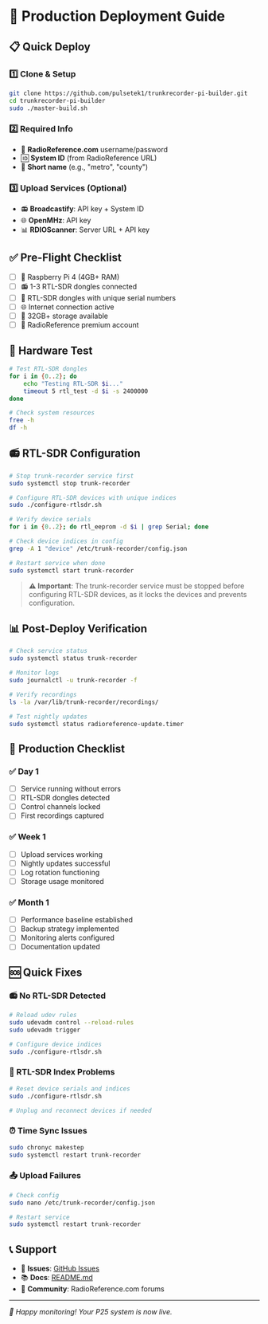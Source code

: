 # 🚀 Production Deployment Guide

## 📋 Quick Deploy

### 1️⃣ Clone & Setup
```bash
git clone https://github.com/pulsetek1/trunkrecorder-pi-builder.git
cd trunkrecorder-pi-builder
sudo ./master-build.sh
```

### 2️⃣ Required Info
- 🔐 **RadioReference.com** username/password
- 🆔 **System ID** (from RadioReference URL)
- 📝 **Short name** (e.g., "metro", "county")

### 3️⃣ Upload Services (Optional)
- 📻 **Broadcastify**: API key + System ID
- 🌐 **OpenMHz**: API key
- 📊 **RDIOScanner**: Server URL + API key

## ✅ Pre-Flight Checklist

- [ ] 🥧 Raspberry Pi 4 (4GB+ RAM)
- [ ] 📻 1-3 RTL-SDR dongles connected
- [ ] 🔑 RTL-SDR dongles with unique serial numbers
- [ ] 🌐 Internet connection active
- [ ] 💾 32GB+ storage available
- [ ] 👤 RadioReference premium account

## 🔧 Hardware Test

```bash
# Test RTL-SDR dongles
for i in {0..2}; do
    echo "Testing RTL-SDR $i..."
    timeout 5 rtl_test -d $i -s 2400000
done

# Check system resources
free -h
df -h
```

## 📻 RTL-SDR Configuration

```bash
# Stop trunk-recorder service first
sudo systemctl stop trunk-recorder

# Configure RTL-SDR devices with unique indices
sudo ./configure-rtlsdr.sh

# Verify device serials
for i in {0..2}; do rtl_eeprom -d $i | grep Serial; done

# Check device indices in config
grep -A 1 "device" /etc/trunk-recorder/config.json

# Restart service when done
sudo systemctl start trunk-recorder
```

> **⚠️ Important**: The trunk-recorder service must be stopped before configuring RTL-SDR devices, as it locks the devices and prevents configuration.

## 📊 Post-Deploy Verification

```bash
# Check service status
sudo systemctl status trunk-recorder

# Monitor logs
sudo journalctl -u trunk-recorder -f

# Verify recordings
ls -la /var/lib/trunk-recorder/recordings/

# Test nightly updates
sudo systemctl status radioreference-update.timer
```

## 🎯 Production Checklist

### ✅ Day 1
- [ ] Service running without errors
- [ ] RTL-SDR dongles detected
- [ ] Control channels locked
- [ ] First recordings captured

### ✅ Week 1
- [ ] Upload services working
- [ ] Nightly updates successful
- [ ] Log rotation functioning
- [ ] Storage usage monitored

### ✅ Month 1
- [ ] Performance baseline established
- [ ] Backup strategy implemented
- [ ] Monitoring alerts configured
- [ ] Documentation updated

## 🆘 Quick Fixes

### 📻 No RTL-SDR Detected
```bash
# Reload udev rules
sudo udevadm control --reload-rules
sudo udevadm trigger

# Configure device indices
sudo ./configure-rtlsdr.sh
```

### 🔑 RTL-SDR Index Problems
```bash
# Reset device serials and indices
sudo ./configure-rtlsdr.sh

# Unplug and reconnect devices if needed
```

### ⏰ Time Sync Issues
```bash
sudo chronyc makestep
sudo systemctl restart trunk-recorder
```

### 📤 Upload Failures
```bash
# Check config
sudo nano /etc/trunk-recorder/config.json

# Restart service
sudo systemctl restart trunk-recorder
```

## 📞 Support

- 🐛 **Issues**: [GitHub Issues](https://github.com/pulsetek1/trunkrecorder-pi-builder/issues)
- 📚 **Docs**: [README.md](https://github.com/pulsetek1/trunkrecorder-pi-builder/blob/main/README.md)
- 👥 **Community**: RadioReference.com forums

---
*🎉 Happy monitoring! Your P25 system is now live.*